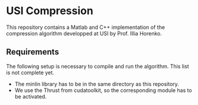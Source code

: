 USI Compression
===============

This repository contains a Matlab and C++ implementation of the compression
algorithm developped at USI by Prof. Illia Horenko.


Requirements
------------
The following setup is necessary to compile and run the algorithm. This list is
not complete yet.

* The minlin library has to be in the same directory as this repository.
* We use the Thrust from cudatoolkit, so the corresponding module has to be
  activated.
